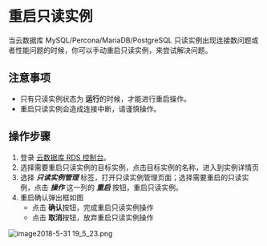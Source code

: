 # 重启只读实例
当云数据库 MySQL/Percona/MariaDB/PostgreSQL 只读实例出现连接数问题或者性能问题的时候，你可以手动重启只读实例，来尝试解决问题。

## 注意事项
* 只有只读实例状态为 **运行**的时候，才能进行重启操作。
* 重启只读实例会造成连接中断，请谨慎操作。

## 操作步骤
1. 登录 [云数据库 RDS 控制台](https://rds-console.jdcloud.com/database)。
2. 选择需要重启只读实例的目标实例，点击目标实例的名称，进入到实例详情页
3. 选择 ***只读实例管理*** 标签，打开只读实例管理页面；选择需要重启的只读实例，点击 ***操作*** 这一列的 ***重启*** 按钮，重启只读实例。
4. 重启确认弹出框如图
    * 点击 **确认**按钮，完成重启只读实例操作
    * 点击 **取消**按钮，放弃重启只读实例操作

![image2018-5-31 19_5_23.png](https://img1.jcloudcs.com/cms/e15dfed8-47a9-4ec8-b131-fd8a329e253720180531190633.png)

